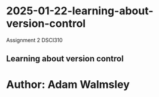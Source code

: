 # 2025-01-22-learning-about-version-control
Assignment 2 DSCI310

## Learning about version control
# Author: Adam Walmsley
